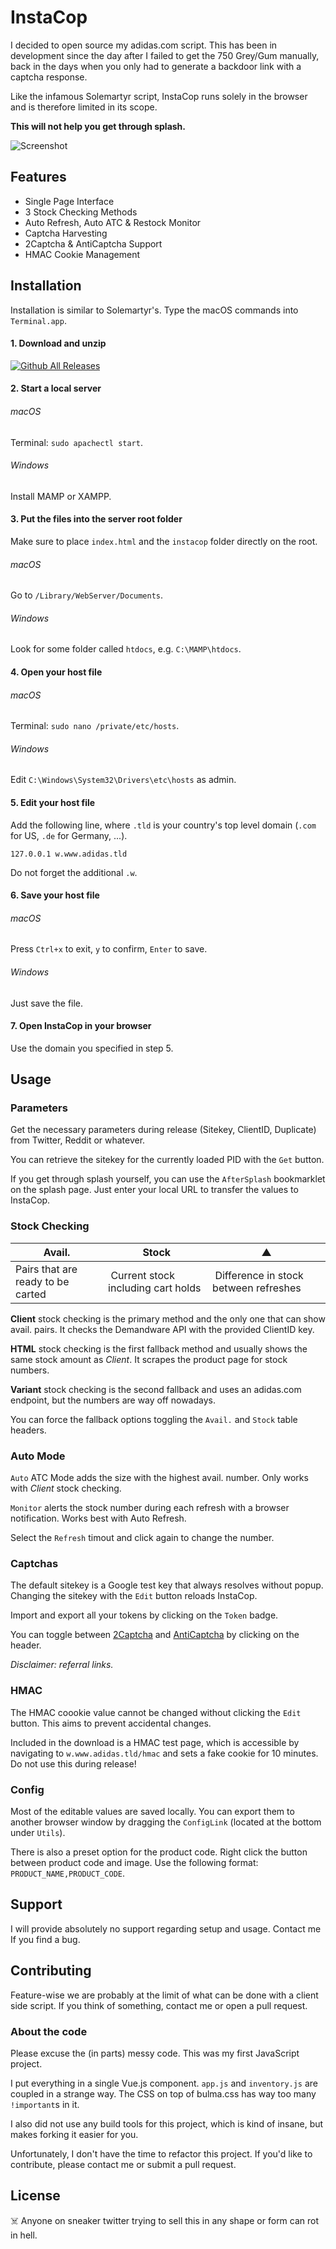 # InstaCop

I decided to open source my adidas.com script. This has been in development since the day after I failed to get the 750 Grey/Gum manually, back in the days when you only had to generate a backdoor link with a captcha response.

Like the infamous Solemartyr script, InstaCop runs solely in the browser and is therefore limited in its scope.

**This will not help you get through splash.**

![Screenshot](v2.8.0.png)

## Features

- Single Page Interface
- 3 Stock Checking Methods
- Auto Refresh, Auto ATC & Restock Monitor
- Captcha Harvesting
- 2Captcha & AntiCaptcha Support
- HMAC Cookie Management

## Installation

Installation is similar to Solemartyr's. Type the macOS commands into `Terminal.app`.

#### 1. Download and unzip

   [![Github All Releases](https://img.shields.io/github/downloads/bequadro/instacop/total.svg?style=flat-square)](https://github.com/bequadro/instacop)

#### 2. Start a local server

   ###### macOS

   Terminal: `sudo apachectl start`.

   ###### Windows

   Install MAMP or XAMPP.

#### 3. Put the files into the server root folder

   Make sure to place `index.html` and the `instacop` folder directly on the root.

   ###### macOS

   Go to `/Library/WebServer/Documents`.

   ###### Windows

   Look for some folder called `htdocs`, e.g. `C:\MAMP\htdocs`.

#### 4. Open your host file

   ###### macOS

   Terminal: `sudo nano /private/etc/hosts`.

   ###### Windows

   Edit `C:\Windows\System32\Drivers\etc\hosts` as admin.

#### 5. Edit your host file

   Add the following line, where `.tld` is your country's top level domain (`.com` for US, `.de` for Germany, ...).

   `127.0.0.1 w.www.adidas.tld`

   Do not forget the additional `.w`.

#### 6. Save your host file

   ###### macOS

   Press `Ctrl+x` to exit, `y` to confirm, `Enter` to save.

   ###### Windows

   Just save the file.

#### 7. Open InstaCop in your browser

   Use the domain you specified in step 5.

## Usage

### Parameters

Get the necessary parameters during release (Sitekey, ClientID, Duplicate) from Twitter, Reddit or whatever.

You can retrieve the sitekey for the currently loaded PID with the `Get` button.

If you get through splash yourself, you can use the `AfterSplash` bookmarklet on the splash page. Just enter your local URL to transfer the values to InstaCop.

### Stock Checking

Avail. | Stock | ▲
--- | --- | ---
Pairs that are ready to be carted | Current stock including cart holds | Difference in stock between refreshes

**Client** stock checking is the primary method and the only one that can show avail. pairs. It checks the Demandware API with the provided ClientID key.

**HTML** stock checking is the first fallback method and usually shows the same stock amount as *Client*. It scrapes the product page for stock numbers.

**Variant** stock checking is the second fallback and uses an adidas.com endpoint, but the numbers are way off nowadays.

You can force the fallback options toggling the `Avail.` and `Stock` table headers.

### Auto Mode

`Auto` ATC Mode adds the size with the highest avail. number. Only works with *Client* stock checking.

`Monitor` alerts the stock number during each refresh with a browser notification. Works best with Auto Refresh.

Select the `Refresh` timout and click again to change the number.

### Captchas

The default sitekey is a Google test key that always resolves without popup. Changing the sitekey with the `Edit` button reloads InstaCop.

Import and export all your tokens by clicking on the `Token` badge.

You can toggle between [2Captcha](https://2captcha.com?from=3920048) and [AntiCaptcha](http://getcaptchasolution.com/bu8krdp7o3) by clicking on the header.

*Disclaimer: referral links.*

### HMAC

The HMAC coookie value cannot be changed without clicking the `Edit` button. This aims to prevent accidental changes.

Included in the download is a HMAC test page, which is accessible by navigating to `w.www.adidas.tld/hmac` and sets a fake cookie for 10 minutes. Do not use this during release!

### Config

Most of the editable values are saved locally. You can export them to another browser window by dragging the `ConfigLink` (located at the bottom under `Utils`).

There is also a preset option for the product code. Right click the button between product code and image. Use the following format: `PRODUCT_NAME,PRODUCT_CODE`.

## Support

I will provide absolutely no support regarding setup and usage. Contact me If you find a bug.

## Contributing

Feature-wise we are probably at the limit of what can be done with a client side script. If you think of something, contact me or open a pull request.

### About the code

Please excuse the (in parts) messy code. This was my first JavaScript project.

I put everything in a single Vue.js component. `app.js` and `inventory.js` are coupled in a strange way. The CSS on top of bulma.css has way too many `!important`s in it.

I also did not use any build tools for this project, which is kind of insane, but makes forking it easier for you.

Unfortunately, I don't have the time to refactor this project. If you'd like to contribute, please contact me or submit a pull request.

## License

☠️ Anyone on sneaker twitter trying to sell this in any shape or form can rot in hell.
